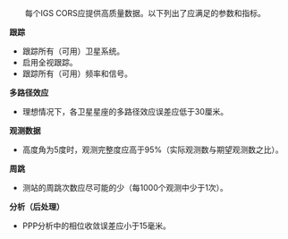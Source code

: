 &emsp;&emsp;每个IGS CORS应提供高质量数据。以下列出了应满足的参数和指标。

**跟踪**

- 跟踪所有（可用）卫星系统。
- 启用全视跟踪。
- 跟踪所有（可用）频率和信号。

**多路径效应**

- 理想情况下，各卫星星座的多路径效应误差应低于30厘米。

**观测数据**

- 高度角为5度时，观测完整度应高于95%（实际观测数与期望观测数之比）。

**周跳**

- 测站的周跳次数应尽可能的少（每1000个观测中少于1次）。

**分析（后处理）**

- PPP分析中的相位收敛误差应小于15毫米。
